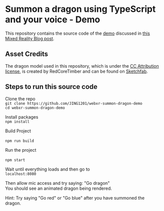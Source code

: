# Summon a dragon using TypeScript and your voice - Demo

This repository contains the source code of the [demo](aka.ms/webxr-summon-dragon-demo) discussed in [this Mixed Reality Blog post](https://aka.ms/summondragonblog).

## Asset Credits

The dragon model used in this repository, which is under the [CC Attribution license](https://creativecommons.org/licenses/by/4.0/), is created by RedCoreTimber and can be found on [Sketchfab](https://sketchfab.com/3d-models/dragon-flying-cycle-ae0831702eac462a9969ff4f8bd57710).

## Steps to run this source code

Clone the repo <br>
`git clone https://github.com/JING1201/webxr-summon-dragon-demo`
<br>
`cd webxr-summon-dragon-demo`

Install packages <br>
`npm install`

Build Project <br>	
`npm run build`	

Run the project <br>	
`npm start`	

Wait until everything loads and then go to<br>
`localhost:8080`

Then allow mic access and try saying: "Go dragon" <br>
You should see an animated dragon being rendered. <br>

Hint: Try saying "Go red" or "Go blue" after you have summoned the dragon.
